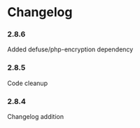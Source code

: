 # Changelog

### 2.8.6
Added defuse/php-encryption dependency

### 2.8.5
Code cleanup

### 2.8.4
Changelog addition